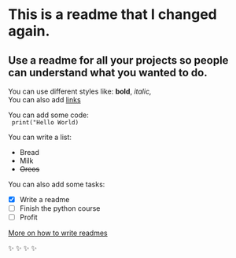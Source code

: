 # This is a readme that I changed again. 
## Use a readme for all your projects so people <br /> can understand what you wanted to do.  
  
You can use different styles like: **bold**, *italic,*   
You can also add [links](http://google.com)
  
You can add some code:  
` print("Hello World)`  

You can write a list:
- Bread
- Milk
- ~~Oreos~~ 

You can also add some tasks:
- [x] Write a readme
- [ ] Finish the python course
- [ ] Profit

[More on how to write readmes](https://github.com/adam-p/markdown-here/wiki/Markdown-Cheatsheet)  
 
:sparkles: :sparkles: :sparkles: :sparkles: